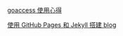 [goaccess 使用心得](post/2017/03/goaccess.md)

[使用 GitHub Pages 和 Jekyll 搭建 blog](post/2017/03/use-github-pages-and-jekyll-build-blog.md)